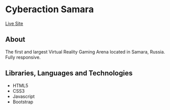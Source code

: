 # Cyberaction Samara

<div align="start">
  <a href="https://cyberactionsamara.ru/">Live Site</a>
</div>

## About
The first and largest Virtual Reality Gaming Arena located in Samara, Russia. Fully responsive.

## Libraries, Languages and Technologies

* HTML5
* CSS3
* Javascript
* Bootstrap